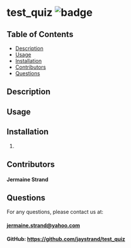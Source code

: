 # test_quiz ![badge](https://img.shields.io/badge/license-MIT-blue)

## Table of Contents
- [Description](#description)
- [Usage](#usage)
- [Installation](#installation)
- [Contributors](#contributors)
- [Questions](#questions)

## Description



## Usage


## Installation
1. 

## Contributors
#### Jermaine Strand

## Questions
For any questions, please contact us at: 

#### jermaine.strand@yahoo.com


#### GitHub: https://github.com/jaystrand/test_quiz
#### 